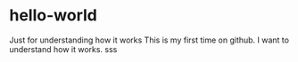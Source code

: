 # hello-world
Just for understanding how it works
This is my first time on github. I want to understand how it works.
sss
